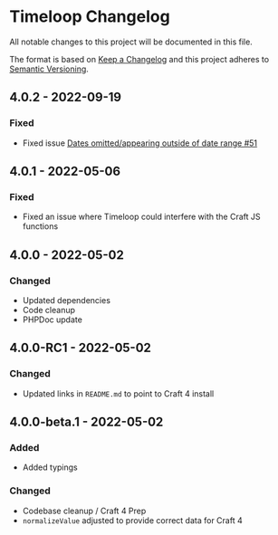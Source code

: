 # Timeloop Changelog

All notable changes to this project will be documented in this file.

The format is based on [Keep a Changelog](http://keepachangelog.com/) and this project adheres to [Semantic Versioning](http://semver.org/).

## 4.0.2 - 2022-09-19

### Fixed
- Fixed issue [Dates omitted/appearing outside of date range #51](https://github.com/percipioglobal/craft-timeloop/issues/51)

## 4.0.1 - 2022-05-06

### Fixed
- Fixed an issue where Timeloop could interfere with the Craft JS functions

## 4.0.0 - 2022-05-02

### Changed
- Updated dependencies
- Code cleanup
- PHPDoc update

## 4.0.0-RC1 - 2022-05-02

### Changed
- Updated links in `README.md` to point to Craft 4 install

## 4.0.0-beta.1 - 2022-05-02

### Added
- Added typings

### Changed
- Codebase cleanup / Craft 4 Prep
- `normalizeValue` adjusted to provide correct data for Craft 4
